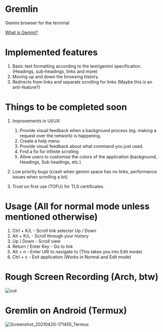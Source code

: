 # Gremlin
Gemini browser for the terminal

[What is Gemini?](https://gemini.circumlunar.space/)

# Implemented features
1. Basic text formatting according to the text/gemini specification. (Headings, sub-headings, links and more)
2. Moving up and down the browsing history.
3. Redirects from links and separate scrolling for links (Maybe this is an anti-feature?)

# Things to be completed soon
1. Improvements in UI/UX:
   1. Provide visual feedback when a background process (eg. making a request over the network) is happening.
   2. Create a help menu
   3. Provide visual feedback about what command you just used.
   4. Find a fix for infinite scrolling
   5. Allow users to customise the colors of the application (background, Headings, Sub headings, etc.)
   
2. Low priority bugs (crash when gemini space has no links, performance issues when scrolling a lot)
3. Trust on first use (TOFU) for TLS certificates.

# Usage (All for normal mode unless mentioned otherwise)
1. Ctrl + K/L - Scroll link selector Up / Down
2. Alt + K/L - Scroll through your history
3. Up / Down - Scroll view
4. Return / Enter Key - Go to link
5. Alt + n - Enter URI to navigate to (This takes you into Edit mode)
6. Ctrl + c - Exit application (Works in Normal and Edit mode)

# Rough Screen Recording (Arch, btw)
![out](https://user-images.githubusercontent.com/56124831/115050646-9774ed80-9ef9-11eb-9f4d-5bfe6a4325d5.gif)

# Gremlin on Android (Termux)
![Screenshot_20210420-171455_Termux](https://user-images.githubusercontent.com/56124831/115551344-872d8b80-a2c8-11eb-918a-b9b024e935bc.png)

